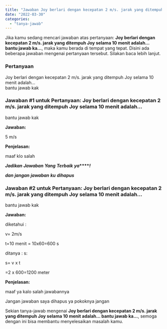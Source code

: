 ```yaml
---
title: "Jawaban Joy berlari dengan kecepatan 2 m/s. jarak yang ditempuh Joy selama 10 menit adalah... bantu jawab ka..."
date: "2022-03-30"
categories: 
  - "tanya-jawab"
---
```


Jika kamu sedang mencari jawaban atas pertanyaan: **Joy berlari dengan kecepatan 2 m/s. jarak yang ditempuh Joy selama 10 menit adalah... bantu jawab ka...**, maka kamu berada di tempat yang tepat. Disini ada beberapa jawaban mengenai pertanyaan tersebut. Silakan baca lebih lanjut.

### Pertanyaan

Joy berlari dengan kecepatan 2 m/s. jarak yang ditempuh Joy selama 10 menit adalah...  
bantu jawab kak​

### Jawaban #1 untuk Pertanyaan: Joy berlari dengan kecepatan 2 m/s. jarak yang ditempuh Joy selama 10 menit adalah...  
bantu jawab kak​

**Jawaban:**

5 m/s

**Penjelasan:**

maaf klo salah

**_Jadikan_** **_Jawaban_** **_Yang_** **_Terbaik_** **_ya_****_!_**

**_dan_** **_jangan_** **_jawaban_** **_ku_** **_dihapus_**

### Jawaban #2 untuk Pertanyaan: Joy berlari dengan kecepatan 2 m/s. jarak yang ditempuh Joy selama 10 menit adalah...  
bantu jawab kak​

**Jawaban:**

diketahui :

v= 2m/s

t=10 menit = 10x60=600 s

ditanya : s:

s= v x t

\=2 x 600=1200 meter

**Penjelasan:**

maaf ya kalo salah jawabannya

Jangan jawaban saya dihapus ya pokoknya jangan

Sekian tanya-jawab mengenai **Joy berlari dengan kecepatan 2 m/s. jarak yang ditempuh Joy selama 10 menit adalah... bantu jawab ka...**, semoga dengan ini bisa membantu menyelesaikan masalah kamu.

